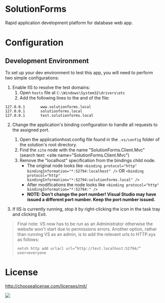# SolutionForms
Rapid application development platform for database web app.

# Configuration
## Development Environment
To set up your dev environment to test this app, you will need to perform two simple configurations:

1. Enable IIS to resolve the test domains:
	1. Open `hosts` file at `C:\Windows\System32\drivers\etc`
	2. Add the following lines to the and of the file:

```
127.0.0.1		www.solutionforms.local
127.0.0.1		solutionforms.local
127.0.0.1		test.solutionforms.local
```

2. Change the application's binding configuration to handle all requests to the assigned port.
	1. Open the applicationhost.config file found in the `.vs/config` folder of the solution's root directory.
	2. Find the `site` node with the name "SolutionForms.Client.Mvc" (search text: <site name="SolutionForms.Client.Mvc")
	3. Remove the "localhost" specification from the bindings child node. 
		* The original node looks like `<binding protocol="http" bindingInformation="*:52794:localhost" />` OR `<binding protocol="http" bindingInformation="*:52794:solutionforms.local" />`
		* After modifications the node looks like `<binding protocol="http" bindingInformation="*:52794:" />`
		* **NOTE: Don't change the port number! Visual Studio may have issued a different port number. Keep the port number issued.**
		
3. If IIS is currently running, stop it by right-clicking the icon in the task tray and clicking Exit.

> Final note: VS now has to be run as an Administrator otherwise the website won't start due to permissions errors. Another option, rather than running VS as an admin, is to add the relevant urls to HTTP.sys as follows:
>
>	`netsh http add urlacl url=”http://test.localhost:52794/” user=everyone`

# License
http://choosealicense.com/licenses/mit/

![](http://ravendb.net/Content/images/badges/badge2.png)
